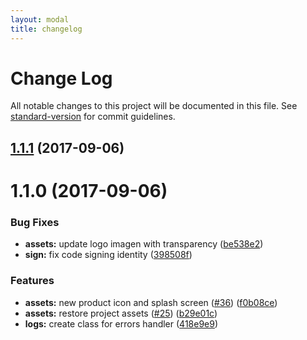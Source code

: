 ```yaml
---
layout: modal
title: changelog
---
```


# Change Log

All notable changes to this project will be documented in this file. See [standard-version](https://github.com/conventional-changelog/standard-version) for commit guidelines.

<a name="1.1.1"></a>
## [1.1.1](https://github.com/flyve-mdm/flyve-mdm-ios-inventory-agent/compare/1.1.0...1.1.1) (2017-09-06)



<a name="1.1.0"></a>
# 1.1.0 (2017-09-06)


### Bug Fixes

* **assets:** update logo imagen with transparency ([be538e2](https://github.com/flyve-mdm/flyve-mdm-ios-inventory-agent/commit/be538e2))
* **sign:** fix code signing identity ([398508f](https://github.com/flyve-mdm/flyve-mdm-ios-inventory-agent/commit/398508f))


### Features

* **assets:** new product icon and splash screen ([#36](https://github.com/flyve-mdm/flyve-mdm-ios-inventory-agent/issues/36)) ([f0b08ce](https://github.com/flyve-mdm/flyve-mdm-ios-inventory-agent/commit/f0b08ce))
* **assets:** restore project assets  ([#25](https://github.com/flyve-mdm/flyve-mdm-ios-inventory-agent/issues/25)) ([b29e01c](https://github.com/flyve-mdm/flyve-mdm-ios-inventory-agent/commit/b29e01c))
* **logs:** create class for errors handler ([418e9e9](https://github.com/flyve-mdm/flyve-mdm-ios-inventory-agent/commit/418e9e9))
